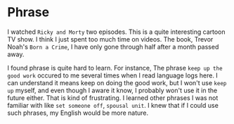 
# Phrase

I watched `Ricky and Morty` two episodes. This is a quite interesting cartoon TV show. I think I just spent too much time on videos. The book, Trevor Noah's `Born a Crime`, I have only gone through half after a month passed away.

I found phrase is quite hard to learn. For instance, The phrase `keep up the good work` occured to me several times when I read language logs here. I can understand it means keep on doing the good work, but I won't use `keep up` myself, and even though I aware it know, I probably won't use it in the future either. That is kind of frustrating. I learned other phrases I was not familiar with like `set someone off`, `spousal unit`. I knew that if I could use such phrases, my English would be more nature.